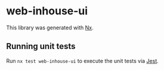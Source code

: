 # web-inhouse-ui

This library was generated with [Nx](https://nx.dev).

## Running unit tests

Run `nx test web-inhouse-ui` to execute the unit tests via [Jest](https://jestjs.io).
